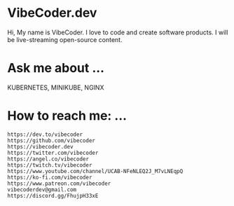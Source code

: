 # VibeCoder.dev

Hi, My name is VibeCoder. I love to code and create software products. I will be live-streaming open-source content.

# Ask me about ...
KUBERNETES, MINIKUBE, NGINX

# How to reach me: ...

    https://dev.to/vibecoder
    https://github.com/vibecoder
    https://vibecoder.dev
    https://twitter.com/vibecoder
    https://angel.co/vibecoder
    https://twitch.tv/vibecoder
    https://www.youtube.com/channel/UCAB-NFeNLEQ2J_M7vLNEqpQ
    https://ko-fi.com/vibecoder
    https://www.patreon.com/vibecoder
    vibecoderdev@gmail.com
    https://discord.gg/FhujpH33xE
